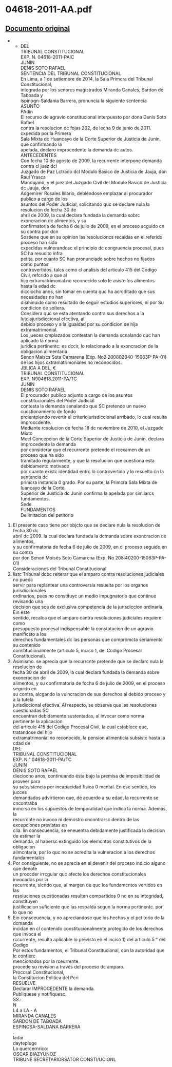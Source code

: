 
04618-2011-AA.pdf
=================
  
[Documento original](https://tc.gob.pe/jurisprudencia/2015/04618-2011-AA.pdf)  
---  
- - DEL  
TRIBUNAL CONSTITUCIONAL  
EXP. N. 04618-2011-PAIC  
JUNIN  
DENIS SOTO RAFAEL  
SENTENCIA DEL TRIBUNAL CONSTITUCIONAL  
En Lima, a 1 de setiembre de 2014, la Sala Primcra del Tribunal Constitucional,  
integrada por los senores magistrados Miranda Canales, Sardon de Taboada y  
ispinogn-Saldania Barrera, pronuncia la siguiente scntencia  
ASUNTO  
PAdin  
El recurso de agravio constitucional interpuesto por dona Denis Soto Rafael  
contra la resolucion dc fojas 202, de lecha 9 de junio de 2011. cxpedida por la Primera  
Sala Mixta dc Huancayo de la Corte Superior de Justicia de Junin, que confirmando la  
apelada, declaro improcedente la demanda dc autos.  
ANTECEDENTES  
Con fccha 10 de agosto de 2009, la recurrente interpone demanda contra cl juez dcl  
Juzgado de Paz Lctrado dcl Modulo Basico de Justicia de Jauja, don Raul Yrasca  
Mandujano, y el juez del Juzgado Civil del Modulo Basico de Justicia dc Jauja, don  
Adgemirer Rosales Ililario, debiéndose emplazar al procurador publico a cargo de los  
asuntos del Poder Judicial, solicitando quc se declare nula la resolucion de fecha 30 de  
ahril de 2009, la cual declara fundada la demanda sobrc exoncracion dc alimentos, y su  
confirmatoria de fecha 6 de julio de 2009, en el proceso scguido cn su contra por don  
Sostiene que en su opinion las resolucioncs recaidas en el referido proceso han sido  
cxpedidas vulnerandosc el principio dc congruencia procesal, pues SC ha resuclto infra  
petita. por cuanto SC han pronunciado sobre hechos no fijados como puntos  
controvertidos, talcs como cl analisis del articulo 415 del Codigo Civil, refcrido a que al  
hijo extramatrimonial no rcconocido solo le asiste los alimentos hasta la edad dc  
dicciocho anos, sin tomar en cuenta quc ha acrcditado que sus necesidades no han  
disminuido como resultado de seguir estudios superiores, ni por Su condicion de soltera.  
Considera quc se esta atentando contra sus derechos a la lutclajurisdiccional efectiva, al  
debido proceso y a la igualdad por su condicion de hija extramatrimonial.  
Los jueces cmplazados contestan la demanda scnalando quc han aplicado la norma  
juridica pertinentc: es dccir, lo relacionado a la exoncracion de la obligacion alimentaria  
Senon Maiscs Sota Camarena (Exp. No2 200802040-15063P-PA-01)  
de los hijos cxtramatrimoniales no reconocidos.  
JBLICA A DEL, €  
TRIBUNAL CONSTITUCIONAL  
EXP. N904618.2011-PA/TC  
JUNIN  
DENIS SOTO RAFAEL  
El procurador publico adjunto a cargo de los asuntos constitucionales del Poder Judicial  
contesta la demanda senalando que SC pretende un nuevo cucstionamiento de fondo  
prcientpiendo revertir el criteriojurisdiccional arribado, lo cual resulta improccdente.  
Mediante rcsolucion de fecha 18 dc noviembre de 2010, el Juzgado Mixto  
Meel Concepcion de la Corte Superior de Justicia de Junin, declara improcedente la demanda  
por considerar que el recurrente pretende el rcexamen de un proceso que ha sido  
tramitado regularmente, y que la resolucion que cuestiona esta debidamentc motivado  
por cuanto existc identidad entrc lo controvertido y lo resuelto cn la sentencia dc  
primcra instancia 0 grado. Por su parte, la Primcra Sala Mixta de Iuancayo de la Corte  
Superior de Justicia dc Junin confirma la apelada por similarcs fundamentos.  
Sede  
FUNDAMENTOS  
Delimitacion del petitorio  
1. El presente caso tiene por objcto que se declare nula la resolucion de fecha 30 dc  
abril dc 2009. la cual declara fundada la dcmanda sobre exoncracion de alimentos,  
y su confirmatoria de fecha 6 de julio de 2009, en cl proceso seguido en su contra  
por don Senon Moisés Soto Camarcna (Exp. No 208:40200-15063P-PA-01)  
Consideraciones del Tribunal Constitucional  
2. listc Tribunal dcbc reiterar que el amparo contra resoluciones judiciales no puedc  
servir para replantear una controversia resuelta por los organos jurisdiccionales  
ordinarios, pues no constituyc un medio impugnatorio que continue revisando una  
decision que sca de exclusiva competencia de la jurisdiccion ordinaria. Ein este  
sentido, recalca que el amparo cantra resoluciones judiciales requiere como  
presupuesto procesal indispensable la constatacion de un agravio manificsto a los  
derechos fundamentales dc las personas que compromcta seriamentc su contenido  
constitucionalmente (articulo 5, inciso 1, del Codigo Procesal Constitucional).  
3. Asimismo. se aprecia que la recurrcnte pretende que se declarc nula la resolucion de  
fecha 30 de abril de 2009, la cual declara fundada la demanda sobre exoneracion de  
alimentos, y su confirmatoria de fccha 6 de julio de 2009, en el proceso seguido en  
su contra, alcgando la vulncracion de sus derechos al debido proceso y a la tutela  
jurisdiccional efectiva. Al respecto, se observa que las resoluciones cuestionadas SC  
encuentran debidamente sustentadas, al invocar como norma pertinente la aplicacion  
del articulo 415 del Codigo Procesal Civil, la cual cstablece que, tratandose del hijo  
extramatrimonial no reconocido, la pension alimenticia subsistc hasta la cdad de  
DEL  
TRIBUNAL CONSTITUCIONAL  
EXP. N." 04618-2011-PA/TC  
JUNIN  
DENIS SOTO RAFAEL  
dieciocho anos, continuando ésta bajo la premisa de imposibilidad de proveer para  
su subsistencia por incapacidad fisica 0 mental. En ese sentido, los jucces  
demandados advirtieron que, de acuerdo a su edad, la recurrente se cncontraba  
inmcrsa en los supuestos de temporalidad que indica la norma. Ademas, la  
recurrcnte no invoco ni demostro cncontrarsc dentro de las excepciones previstas en  
clla. lin consecuencia, se eneuentra debidamente justificada la decision de estimar la  
demanda, al habersc extinguido los elemcntos constitutivos de la obligacion  
alimcntaria, por lo quc no se acredita la vulneracion a los derechos fundamentalcs  
4. Por consiguiente, no se aprecia en el devenir del proceso indicio alguno que denote  
un proccder irrcgular quc afecte los derechos constitucionales invocados por la  
recurrente, sicndo que, al margen de quc los fundamcntos vertidos en las  
resoluciones cucstionadas resulten compartidos 0 no en su intcgridad, constituyen  
justilicacion suficiente que las respalda scgun la norma pcrtinentc. por lo que no  
5. Ein consceuencia, y no apreciandose que los hechos y el pctitorio de la dcmanda  
incidan en cl contenido constitucionalmente protegido de los derechos que invoca el  
rccurrente, resulta aplicable lo previsto en el inciso 1) del articulo 5.° del Codigo  
Por estos fundamentos, el Tribunal Constitucional, con la autoridad que lc confierc  
mencionados por la rceurrente.  
procede su revision a través del proceso dc amparo.  
Proccsal Constitucional,  
la Constitucion Politica del Pcri  
RESUELVE  
Declarar IMPROCEDENTE la demanda.  
Publiquese y notifiquesc.  
SS.:  
N  
L4 a LA - A  
MIRANDA CANALES  
SARDON DE TABOADA  
ESPINOSA-SALDANA BARRERA  
.  
ladar  
daytepluge  
Lo quercernrico:  
OSCAR BIAZYUNOZ  
TRIBUNE SECRETARIORSATOR CONSTI/UCIONL